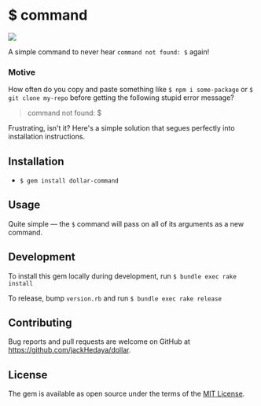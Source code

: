 # $ command
![](https://github.com/jackHedaya/dollar-command/workflows/build/badge.svg)

A simple command to never hear `command not found: $` again!

### Motive

How often do you copy and paste something like `$ npm i some-package` or `$ git clone my-repo` before getting the following stupid error message?
> command not found: $

Frustrating, isn't it? Here's a simple solution that segues perfectly into installation instructions.

## Installation

+ `$ gem install dollar-command`

## Usage

Quite simple –– the `$` command will pass on all of its arguments as a new command.

## Development

To install this gem locally during development, run `$ bundle exec rake install`

To release, bump `version.rb` and run `$ bundle exec rake release`

## Contributing

Bug reports and pull requests are welcome on GitHub at https://github.com/jackHedaya/dollar.

## License

The gem is available as open source under the terms of the [MIT License](https://opensource.org/licenses/MIT).
